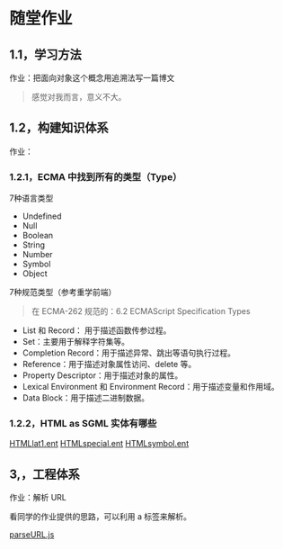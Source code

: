 # 随堂作业

## 1.1，学习方法

作业：把面向对象这个概念用追溯法写一篇博文

> 感觉对我而言，意义不大。

## 1.2，构建知识体系

作业：

### 1.2.1，ECMA 中找到所有的类型（Type）

7种语言类型
- Undefined
- Null
- Boolean
- String
- Number
- Symbol
- Object

7种规范类型（参考重学前端）

> 在 ECMA-262 规范的：6.2 ECMAScript Specification Types

- List 和 Record： 用于描述函数传参过程。
- Set：主要用于解释字符集等。
- Completion Record：用于描述异常、跳出等语句执行过程。
- Reference：用于描述对象属性访问、delete 等。
- Property Descriptor：用于描述对象的属性。
- Lexical Environment 和 Environment Record：用于描述变量和作用域。
- Data Block：用于描述二进制数据。

### 1.2.2，HTML as SGML 实体有哪些

[HTMLlat1.ent]('HTMLlat1.ent')
[HTMLspecial.ent]('HTMLspecial.ent')
[HTMLsymbol.ent]('HTMLsymbol.ent')

## 3,，工程体系

作业：解析 URL

看同学的作业提供的思路，可以利用 a 标签来解析。

[parseURL.js]('parseURL.js')